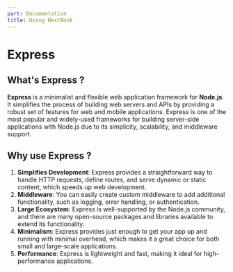 ```yaml
---
part: Documentation
title: Using NextBook
---
```


# Express

## What's Express ?

**Express** is a minimalist and flexible web application framework for **Node.js**. It simplifies the process of building web servers and APIs by providing a robust set of features for web and mobile applications. Express is one of the most popular and widely-used frameworks for building server-side applications with Node.js due to its simplicity, scalability, and middleware support.

## Why use Express ?
1.   **Simplifies Development**: Express provides a straightforward way to handle HTTP requests, define routes, and serve dynamic or static content, which speeds up web development.
2.   **Middleware**: You can easily create custom middleware to add additional functionality, such as logging, error handling, or authentication.
3.   **Large Ecosystem**: Express is well-supported by the Node.js community, and there are many open-source packages and libraries available to extend its functionality.
4.   **Minimalism**: Express provides just enough to get your app up and running with minimal overhead, which makes it a great choice for both small and large-scale applications.
5.   **Performance**: Express is lightweight and fast, making it ideal for high-performance applications.